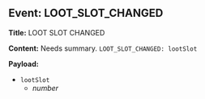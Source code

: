 ## Event: LOOT_SLOT_CHANGED

**Title:** LOOT SLOT CHANGED

**Content:**
Needs summary.
`LOOT_SLOT_CHANGED: lootSlot`

**Payload:**
- `lootSlot`
  - *number*